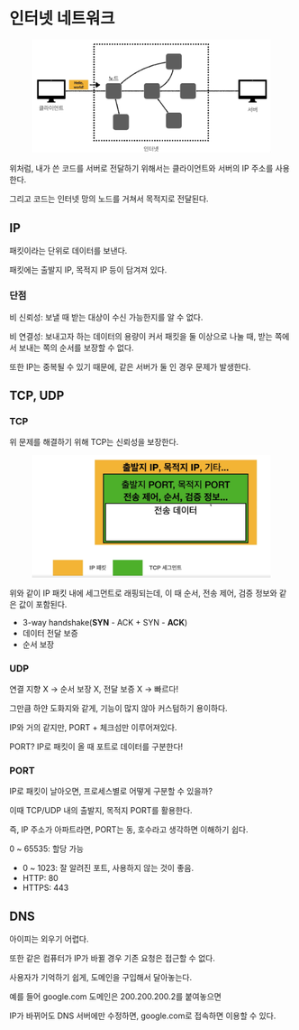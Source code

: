 # 인터넷 네트워크

<figure><img src="../../.gitbook/assets/image (2).png" alt=""><figcaption></figcaption></figure>

위처럼, 내가 쓴 코드를 서버로 전달하기 위해서는 클라이언트와 서버의 IP 주소를 사용한다.

그리고 코드는 인터넷 망의 노드를 거쳐서 목적지로 전달된다.

## IP

패킷이라는 단위로 데이터를 보낸다.

패킷에는 출발지 IP, 목적지 IP 등이 담겨져 있다.

### 단점

비 신뢰성: 보낼 때 받는 대상이 수신 가능한지를 알 수 없다.

비 연결성: 보내고자 하는 데이터의 용량이 커서 패킷을 둘 이상으로 나눌 때, 받는 쪽에서 보내는 쪽의 순서를 보장할 수 없다.

또한 IP는 중복될 수 있기 때문에, 같은 서버가 둘 인 경우 문제가 발생한다.

## TCP, UDP

### TCP

위 문제를 해결하기 위해 TCP는 신뢰성을 보장한다.

<figure><img src="../../.gitbook/assets/image (3).png" alt=""><figcaption></figcaption></figure>

위와 같이 IP 패킷 내에 세그먼트로 래핑되는데, 이 때 순서, 전송 제어, 검증 정보와 같은 값이 포함된다.

* 3-way handshake(**SYN** - ACK + SYN - **ACK**)
* 데이터 전달 보증
* 순서 보장

### UDP

연결 지향 X -> 순서 보장 X, 전달 보증 X -> 빠르다!

그만큼 하얀 도화지와 같게, 기능이 많지 않아 커스텀하기 용이하다.

IP와 거의 같지만, PORT + 체크섬만 이루어져있다.

PORT? IP로 패킷이 올 때 포트로 데이터를 구분한다!

### PORT

IP로 패킷이 날아오면, 프로세스별로 어떻게 구분할 수 있을까?

이때 TCP/UDP 내의 출발지, 목적지 PORT를 활용한다.

즉, IP 주소가 아파트라면, PORT는 동, 호수라고 생각하면 이해하기 쉽다.

0 \~ 65535: 할당 가능

* 0 \~ 1023: 잘 알려진 포트, 사용하지 않는 것이 좋음.
* HTTP: 80
* HTTPS: 443

## DNS

아이피는 외우기 어렵다.

또한 같은 컴퓨터가 IP가 바뀔 경우 기존 요청은 접근할 수 없다.

사용자가 기억하기 쉽게, 도메인을 구입해서 달아놓는다.

예를 들어 google.com 도메인은 200.200.200.2를 붙여놓으면

IP가 바뀌어도 DNS 서버에만 수정하면, google.com로 접속하면 이용할 수 있다.
